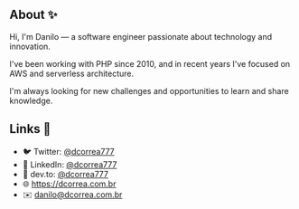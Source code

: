 ## About ✨

Hi, I'm Danilo — a software engineer passionate about technology and innovation.

I've been working with PHP since 2010, and in recent years I've focused on AWS and serverless architecture.  

I'm always looking for new challenges and opportunities to learn and share knowledge.

## Links 🔗

* 🐦 Twitter:  <a href="https://x.com/dcorrea777" target="_blank">@dcorrea777</a>
* 💼 LinkedIn:  <a href="https://www.linkedin.com/in/dcorrea777/" target="_blank">@dcorrea777</a>
* 📝 dev.to: <a href="https://dev.to/dcorrea777" target="_blank">@dcorrea777</a>
* 🌐 <a href="https://dcorrea.com.br" target="_blank">https://dcorrea.com.br</a>
* ✉️ <a href="mailto:danilo@dcorrea.com.br" target="_blank">danilo@dcorrea.com.br</a>
